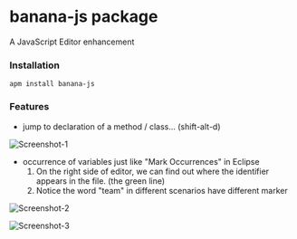 # banana-js package

A JavaScript Editor enhancement

### Installation

```
apm install banana-js
```

### Features

* jump to declaration of a method / class... (shift-alt-d)

![Screenshot-1](https://github.com/leon740727/banana-js/blob/master/resources/screenshot-1.png?raw=true)

* occurrence of variables just like "Mark Occurrences" in Eclipse
  1. On the right side of editor, we can find out where the identifier appears in the file. (the green line)
  2. Notice the word "team" in different scenarios have different marker

![Screenshot-2](https://github.com/leon740727/banana-js/blob/master/resources/screenshot-2.png?raw=true)

![Screenshot-3](https://github.com/leon740727/banana-js/blob/master/resources/screenshot-3.png?raw=true)
